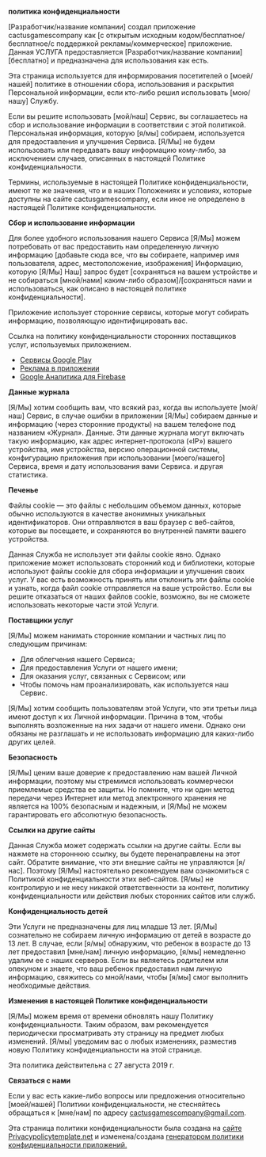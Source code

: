 **<font style="vertical-align: inherit;"><font style="vertical-align: inherit;">политика конфиденциальности</font></font>**

<font style="vertical-align: inherit;"><font style="vertical-align: inherit;">[Разработчик/название компании] создал приложение cactusgamescompany как [с открытым исходным кодом/бесплатное/бесплатное/с поддержкой рекламы/коммерческое] приложение.</font> <font style="vertical-align: inherit;">Данная УСЛУГА предоставляется [Разработчик/название компании] [бесплатно] и предназначена для использования как есть.</font></font>

<font style="vertical-align: inherit;"><font style="vertical-align: inherit;">Эта страница используется для информирования посетителей о [моей/нашей] политике в отношении сбора, использования и раскрытия Персональной информации, если кто-либо решил использовать [мою/нашу] Службу.</font></font>

<font style="vertical-align: inherit;"><font style="vertical-align: inherit;">Если вы решите использовать [мой/наш] Сервис, вы соглашаетесь на сбор и использование информации в соответствии с этой политикой.</font> <font style="vertical-align: inherit;">Персональная информация, которую [я/мы] собираем, используется для предоставления и улучшения Сервиса.</font> <font style="vertical-align: inherit;">[Я/Мы] не будем использовать или передавать вашу информацию кому-либо, за исключением случаев, описанных в настоящей Политике конфиденциальности.</font></font>

<font style="vertical-align: inherit;"><font style="vertical-align: inherit;">Термины, используемые в настоящей Политике конфиденциальности, имеют те же значения, что и в наших Положениях и условиях, которые доступны на сайте cactusgamescompany, если иное не определено в настоящей Политике конфиденциальности.</font></font>

**<font style="vertical-align: inherit;"><font style="vertical-align: inherit;">Сбор и использование информации</font></font>**

<font style="vertical-align: inherit;"><font style="vertical-align: inherit;">Для более удобного использования нашего Сервиса [Я/Мы] можем потребовать от вас предоставить нам определенную личную информацию [добавьте сюда все, что вы собираете, например имя пользователя, адрес, местоположение, изображения] Информацию, которую [Я/Мы] Наш] запрос будет [сохраняться на вашем устройстве и не собираться [мной/нами] каким-либо образом]/[сохраняться нами и использоваться, как описано в настоящей политике конфиденциальности].</font></font>

<font style="vertical-align: inherit;"><font style="vertical-align: inherit;">Приложение использует сторонние сервисы, которые могут собирать информацию, позволяющую идентифицировать вас.</font></font>

<font style="vertical-align: inherit;"><font style="vertical-align: inherit;">Ссылка на политику конфиденциальности сторонних поставщиков услуг, используемых приложением.</font></font>

*   [<font style="vertical-align: inherit;"><font style="vertical-align: inherit;">Сервисы Google Play</font></font>](https://www.google.com/policies/privacy/)
*   [<font style="vertical-align: inherit;"><font style="vertical-align: inherit;">Реклама в приложении</font></font>](https://support.google.com/admob/answer/6128543?hl=en)
*   [<font style="vertical-align: inherit;"><font style="vertical-align: inherit;">Google Аналитика для Firebase</font></font>](https://firebase.google.com/policies/analytics)

**<font style="vertical-align: inherit;"><font style="vertical-align: inherit;">Данные журнала</font></font>**

<font style="vertical-align: inherit;"><font style="vertical-align: inherit;">[Я/Мы] хотим сообщить вам, что всякий раз, когда вы используете [мой/наш] Сервис, в случае ошибки в приложении [Я/Мы] собираем данные и информацию (через сторонние продукты) на вашем телефоне под названием «Журнал». Данные.</font> <font style="vertical-align: inherit;">Эти данные журнала могут включать такую ​​информацию, как адрес интернет-протокола («IP») вашего устройства, имя устройства, версию операционной системы, конфигурацию приложения при использовании [моего/нашего] Сервиса, время и дату использования вами Сервиса. и другая статистика.</font></font>

**<font style="vertical-align: inherit;"><font style="vertical-align: inherit;">Печенье</font></font>**

<font style="vertical-align: inherit;"><font style="vertical-align: inherit;">Файлы cookie — это файлы с небольшим объемом данных, которые обычно используются в качестве анонимных уникальных идентификаторов.</font> <font style="vertical-align: inherit;">Они отправляются в ваш браузер с веб-сайтов, которые вы посещаете, и сохраняются во внутренней памяти вашего устройства.</font></font>

<font style="vertical-align: inherit;"><font style="vertical-align: inherit;">Данная Служба не использует эти файлы cookie явно.</font> <font style="vertical-align: inherit;">Однако приложение может использовать сторонний код и библиотеки, которые используют файлы cookie для сбора информации и улучшения своих услуг.</font> <font style="vertical-align: inherit;">У вас есть возможность принять или отклонить эти файлы cookie и узнать, когда файл cookie отправляется на ваше устройство.</font> <font style="vertical-align: inherit;">Если вы решите отказаться от наших файлов cookie, возможно, вы не сможете использовать некоторые части этой Услуги.</font></font>

**<font style="vertical-align: inherit;"><font style="vertical-align: inherit;">Поставщики услуг</font></font>**

<font style="vertical-align: inherit;"><font style="vertical-align: inherit;">[Я/Мы] можем нанимать сторонние компании и частных лиц по следующим причинам:</font></font>

*   <font style="vertical-align: inherit;"><font style="vertical-align: inherit;">Для облегчения нашего Сервиса;</font></font>
*   <font style="vertical-align: inherit;"><font style="vertical-align: inherit;">Для предоставления Услуги от нашего имени;</font></font>
*   <font style="vertical-align: inherit;"><font style="vertical-align: inherit;">Для оказания услуг, связанных с Сервисом;</font> <font style="vertical-align: inherit;">или</font></font>
*   <font style="vertical-align: inherit;"><font style="vertical-align: inherit;">Чтобы помочь нам проанализировать, как используется наш Сервис.</font></font>

<font style="vertical-align: inherit;"><font style="vertical-align: inherit;">[Я/Мы] хотим сообщить пользователям этой Услуги, что эти третьи лица имеют доступ к их Личной информации.</font> <font style="vertical-align: inherit;">Причина в том, чтобы выполнять возложенные на них задачи от нашего имени.</font> <font style="vertical-align: inherit;">Однако они обязаны не разглашать и не использовать информацию для каких-либо других целей.</font></font>

**<font style="vertical-align: inherit;"><font style="vertical-align: inherit;">Безопасность</font></font>**

<font style="vertical-align: inherit;"><font style="vertical-align: inherit;">[Я/Мы] ценим ваше доверие к предоставлению нам вашей Личной информации, поэтому мы стремимся использовать коммерчески приемлемые средства ее защиты.</font> <font style="vertical-align: inherit;">Но помните, что ни один метод передачи через Интернет или метод электронного хранения не является на 100% безопасным и надежным, и [Я/Мы] не можем гарантировать его абсолютную безопасность.</font></font>

**<font style="vertical-align: inherit;"><font style="vertical-align: inherit;">Ссылки на другие сайты</font></font>**

<font style="vertical-align: inherit;"><font style="vertical-align: inherit;">Данная Служба может содержать ссылки на другие сайты.</font> <font style="vertical-align: inherit;">Если вы нажмете на стороннюю ссылку, вы будете перенаправлены на этот сайт.</font> <font style="vertical-align: inherit;">Обратите внимание, что эти внешние сайты не управляются [я/нас].</font> <font style="vertical-align: inherit;">Поэтому [Я/Мы] настоятельно рекомендуем вам ознакомиться с Политикой конфиденциальности этих веб-сайтов.</font> <font style="vertical-align: inherit;">[Я/мы] не контролирую и не несу никакой ответственности за контент, политику конфиденциальности или действия любых сторонних сайтов или служб.</font></font>

**<font style="vertical-align: inherit;"><font style="vertical-align: inherit;">Конфиденциальность детей</font></font>**

<font style="vertical-align: inherit;"><font style="vertical-align: inherit;">Эти Услуги не предназначены для лиц младше 13 лет. [Я/Мы] сознательно не собираем личную информацию от детей в возрасте до 13 лет.</font> <font style="vertical-align: inherit;">В случае, если [я/мы] обнаружим, что ребенок в возрасте до 13 лет предоставил [мне/нам] личную информацию, [я/мы] немедленно удалим ее с наших серверов.</font> <font style="vertical-align: inherit;">Если вы являетесь родителем или опекуном и знаете, что ваш ребенок предоставил нам личную информацию, свяжитесь со мной/нами, чтобы [я/мы] смог выполнить необходимые действия.</font></font>

**<font style="vertical-align: inherit;"><font style="vertical-align: inherit;">Изменения в настоящей Политике конфиденциальности</font></font>**

<font style="vertical-align: inherit;"><font style="vertical-align: inherit;">[Я/Мы] можем время от времени обновлять нашу Политику конфиденциальности.</font> <font style="vertical-align: inherit;">Таким образом, вам рекомендуется периодически просматривать эту страницу на предмет любых изменений.</font> <font style="vertical-align: inherit;">[Я/мы] уведомим вас о любых изменениях, разместив новую Политику конфиденциальности на этой странице.</font></font>

<font style="vertical-align: inherit;"><font style="vertical-align: inherit;">Эта политика действительна с 27 августа 2019 г.</font></font>

**<font style="vertical-align: inherit;"><font style="vertical-align: inherit;">Связаться с нами</font></font>**

<font style="vertical-align: inherit;"><font style="vertical-align: inherit;">Если у вас есть какие-либо вопросы или предложения относительно [моей/нашей] Политики конфиденциальности, не стесняйтесь обращаться к [мне/нам] по адресу cactusgamescompany@gmail.com.</font></font>

<font style="vertical-align: inherit;"><font style="vertical-align: inherit;">Эта страница политики конфиденциальности была создана на</font></font> [<font style="vertical-align: inherit;"><font style="vertical-align: inherit;">сайте Privacypolicytemplate.net</font></font>](https://privacypolicytemplate.net) <font style="vertical-align: inherit;"><font style="vertical-align: inherit;">и изменена/создана</font></font> [<font style="vertical-align: inherit;"><font style="vertical-align: inherit;">генератором политики конфиденциальности приложений.</font></font>](https://app-privacy-policy-generator.nisrulz.com/)
